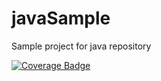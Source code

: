 # javaSample
Sample project for java repository

[![Coverage Badge](https://rcapi.shippable.com/projects/58d2301c981cd006003b04aa/coverageBadge?branch=master)](https://rcapp.shippable.com/github/Bharath92/sampleJav)
